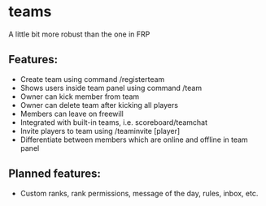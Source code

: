 # teams
A little bit more robust than the one in FRP

## Features:
- Create team using command /registerteam
- Shows users inside team panel using command /team
- Owner can kick member from team
- Owner can delete team after kicking all players
- Members can leave on freewill
- Integrated with built-in teams, i.e. scoreboard/teamchat
- Invite players to team using /teaminvite [player]
- Differentiate between members which are online and offline in team panel

## Planned features:
- Custom ranks, rank permissions, message of the day, rules, inbox, etc.